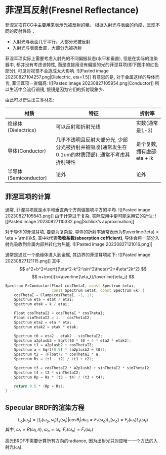 # 菲涅耳反射(Fresnel Reflectance)
菲涅耳项在CG中主要用来表示光被反射的量。
根据入射光与表面的角度，呈现不同的反射性质：
* 入射光与表面几乎平行，大部分光被反射
* 入射光与表面垂直，大部分光被折射

菲涅耳项实际上需要考虑入射光的不同偏振状态(水平和垂直), 但是在实际的渲染器中, 都并没有考虑该特性, 而是直接用没有偏振的光的菲涅耳项(即下图中的红色部分), 可见对视觉不会造成太大影响.
![[Pasted image 20230827104257.png|Dielectric, eta=1.5]]
有意思的是, 对于金属这样的导体而言, 菲涅耳项一直偏高:
![[Pasted image 20230827105954.png|Conductor]]
所以生活中会流行铜镜, 银镜是因为它们的折射现象少.

由此可以衍生出三类材质:

| 材质 | 特征 | 折射率 |
|-- | -- | -- |
| 绝缘体(Dielectrics) | 可以反射和折射光线 | 实数(通常是1-3) |
| 导体(Conductor) | 几乎不透明且反射大部分光, 少部分光被折射并被吸收(通常发生在0.1um的材质顶部), 通常不考虑其折射特性 | 是个复数, 拥有虚部: eta + ik |
| 半导体(Semiconductor) | 论外 | 论外 |
## 菲涅耳项的计算
通常, 菲涅耳项就是水平和垂直两个方向偏振项平方的平均. ![[Pasted image 20230827105843.png]] 由于计算过于复杂, 实际应用中更可能采用它的近似: ![[Pasted image 20230827110332.png|Schlick’s approximation]]

对于导体的菲涅耳项, 要更为复杂些.
导体的折射率通常表示为$\overline{\eta} = \eta + \rm{i}k$, 其中k代表**吸收系数(absorption cofficient)**, 导体会将一部分入射光吸收到金属内部并转化为热能.
![[Pasted image 20230827121016.png]]

通常是通过一个绝缘体进入到金属, 其边界的菲涅耳项如下:
![[Pasted image 20230827121115.png]]
其中, 
$$
a^2+b^2=\sqrt{(\eta^2-k^2-\sin^2\theta)^2+4\eta^2k^2}
$$
$$
n+\rm{i}k=\overline{\eta_t}/\overline{\eta_i}
$$
```cpp
Spectrum FrConductor(Float cosThetaI, const Spectrum &etai,
                     const Spectrum &etat, const Spectrum &k) {
    cosThetaI = Clamp(cosThetaI, -1, 1);
    Spectrum eta = etat / etai;
    Spectrum etak = k / etai;

    Float cosThetaI2 = cosThetaI * cosThetaI;
    Float sinThetaI2 = 1. - cosThetaI2;
    Spectrum eta2 = eta * eta;
    Spectrum etak2 = etak * etak;

    Spectrum t0 = eta2 - etak2 - sinThetaI2;
    Spectrum a2plusb2 = Sqrt(t0 * t0 + 4 * eta2 * etak2);
    Spectrum t1 = a2plusb2 + cosThetaI2;
    Spectrum a = Sqrt(0.5f * (a2plusb2 + t0));
    Spectrum t2 = (Float)2 * cosThetaI * a;
    Spectrum Rs = (t1 - t2) / (t1 + t2);

    Spectrum t3 = cosThetaI2 * a2plusb2 + sinThetaI2 * sinThetaI2;
    Spectrum t4 = t2 * sinThetaI2;
    Spectrum Rp = Rs * (t3 - t4) / (t3 + t4);

    return 0.5 * (Rp + Rs);
}
```

## Specular BRDF的渲染方程
$$
L_o(\omega_o) = {\int}f_r(\omega_o, \omega_i)L_i(\omega_i)|cos\theta_i|d\omega_i=F_r(\omega_o)L_i(\omega_o)=F_r(\omega_r)L_i(\omega_r)
$$
其中, $\omega_r=R(\omega_i, n)$, $\omega_o=\omega_r$, $F_r(\omega_o)=F_r(\omega_r)$

高光BRDF不需要计算所有方向的radiance, 因为出射光只对应唯一一个方法的入射光($\omega_i$).